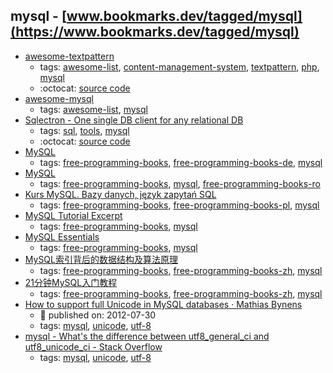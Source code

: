 mysql - [www.bookmarks.dev/tagged/mysql](https://www.bookmarks.dev/tagged/mysql)
---
* [awesome-textpattern](https://github.com/drmonkeyninja/awesome-textpattern#readme)
    * tags: [awesome-list](../tagged/awesome-list.md), [content-management-system](../tagged/content-management-system.md), [textpattern](../tagged/textpattern.md), [php](../tagged/php.md), [mysql](../tagged/mysql.md)
    * :octocat: [source code](https://github.com/drmonkeyninja/awesome-textpattern#readme)
* [awesome-mysql](https://github.com/shlomi-noach/awesome-mysql#readme)
    * tags: [awesome-list](../tagged/awesome-list.md), [mysql](../tagged/mysql.md)
* [Sqlectron - One single DB client for any relational DB](https://sqlectron.github.io/)
    * tags: [sql](../tagged/sql.md), [tools](../tagged/tools.md), [mysql](../tagged/mysql.md)
    * :octocat: [source code](https://github.com/sqlectron/sqlectron-gui/)
* [MySQL](http://www.peterkropff.de/site/mysql/mysql.htm)
    * tags: [free-programming-books](../tagged/free-programming-books.md), [free-programming-books-de](../tagged/free-programming-books-de.md), [mysql](../tagged/mysql.md)
* [MySQL](http://profs.info.uaic.ro/~busaco/teach/courses/net/docs/mysql-ro.pdf)
    * tags: [free-programming-books](../tagged/free-programming-books.md), [mysql](../tagged/mysql.md), [free-programming-books-ro](../tagged/free-programming-books-ro.md)
* [Kurs MySQL. Bazy danych, język zapytań SQL](https://www.youtube.com/playlist?list=PLOYHgt8dIdoymv-Wzvs8M-OsKFD31VTVZ)
    * tags: [free-programming-books](../tagged/free-programming-books.md), [free-programming-books-pl](../tagged/free-programming-books-pl.md), [mysql](../tagged/mysql.md)
* [MySQL Tutorial Excerpt](http://downloads.mysql.com/docs/mysql-tutorial-excerpt-5.5-en.pdf)
    * tags: [free-programming-books](../tagged/free-programming-books.md), [mysql](../tagged/mysql.md)
* [MySQL Essentials](http://www.techotopia.com/index.php/MySQL_Essentials)
    * tags: [free-programming-books](../tagged/free-programming-books.md), [mysql](../tagged/mysql.md)
* [MySQL索引背后的数据结构及算法原理](http://blog.codinglabs.org/articles/theory-of-mysql-index.html)
    * tags: [free-programming-books](../tagged/free-programming-books.md), [free-programming-books-zh](../tagged/free-programming-books-zh.md), [mysql](../tagged/mysql.md)
* [21分钟MySQL入门教程](http://www.cnblogs.com/mr-wid/archive/2013/05/09/3068229.html)
    * tags: [free-programming-books](../tagged/free-programming-books.md), [free-programming-books-zh](../tagged/free-programming-books-zh.md), [mysql](../tagged/mysql.md)
* [How to support full Unicode in MySQL databases · Mathias Bynens](https://mathiasbynens.be/notes/mysql-utf8mb4)
    * :calendar: published on: 2012-07-30
    * tags: [mysql](../tagged/mysql.md), [unicode](../tagged/unicode.md), [utf-8](../tagged/utf-8.md)
* [mysql - What's the difference between utf8_general_ci and utf8_unicode_ci - Stack Overflow](http://stackoverflow.com/questions/766809/whats-the-difference-between-utf8-general-ci-and-utf8-unicode-ci)
    * tags: [mysql](../tagged/mysql.md), [unicode](../tagged/unicode.md), [utf-8](../tagged/utf-8.md)

